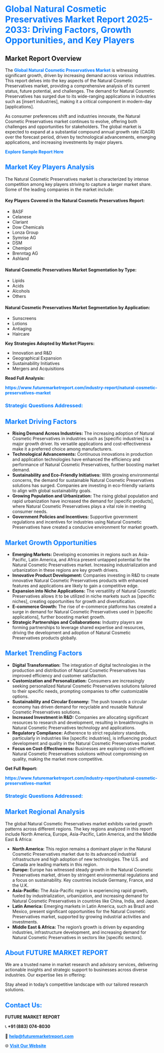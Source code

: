 <h1 style="color: #007BFF;">Global Natural Cosmetic Preservatives Market Report 2025-2033: Driving Factors, Growth Opportunities, and Key Players</h1>

<section id="overview">
<h2>Market Report Overview</h2>
<p>The <a href="https://www.futuremarketreport.com/industry-report/natural-cosmetic-preservatives-market" style="color: #007BFF; text-decoration: none;"><strong>Global Natural Cosmetic Preservatives Market</strong></a> is witnessing significant growth, driven by increasing demand across various industries. This report delves into the key aspects of the Natural Cosmetic Preservatives market, providing a comprehensive analysis of its current status, future potential, and challenges. The demand for Natural Cosmetic Preservatives has surged due to its wide-ranging applications in industries such as [insert industries], making it a critical component in modern-day [applications].</p>
<p>As consumer preferences shift and industries innovate, the Natural Cosmetic Preservatives market continues to evolve, offering both challenges and opportunities for stakeholders. The global market is expected to expand at a substantial compound annual growth rate (CAGR) over the forecast period, driven by technological advancements, emerging applications, and increasing investments by major players.</p>
</section>

<section id="overview">
<p><a href="https://www.futuremarketreport.com/request-sample/reportId=26166" style="color: #007BFF; text-decoration: none;"><strong>Explore Sample Report Here</strong></a></p>
</section>

<section id="key-players">
<h2 style="color: #007BFF;">Market Key Players Analysis</h2>
<p>The Natural Cosmetic Preservatives market is characterized by intense competition among key players striving to capture a larger market share. Some of the leading companies in the market include:</p>
<h4>Key Players Covered in the Natural Cosmetic Preservatives Report:</h4>
<ul><li>BASF</li><li>Celanese</li><li>Clariant</li><li>Dow Chemicals</li><li>Lonza Group</li><li>Symrise AG</li><li>DSM</li><li>Chemipol</li><li>Brenntag AG</li><li>Ashland</li></ul>
<h4>Natural Cosmetic Preservatives Market Segmentation by Type:</h4>
<ul><li>Lipids</li><li>Acids</li><li>Alcohols</li><li>Others</li></ul>

<h4>Natural Cosmetic Preservatives Market Segmentation by Application:</h4>
<ul><li>Sunscreens</li><li>Lotions</li><li>Antiaging</li><li>Haircare</li></ul>
<p><strong>Key Strategies Adopted by Market Players:</strong></p>
<ul>
<li>Innovation and R&D</li>
<li>Geographical Expansion</li>
<li>Sustainability Initiatives</li>
<li>Mergers and Acquisitions</li>
</ul>
</section>

<section>
<p><strong>Read Full Analysis: </strong></p><a href="https://www.futuremarketreport.com/industry-report/natural-cosmetic-preservatives-market" style="color: #007BFF; text-decoration: none;"><strong>https://www.futuremarketreport.com/industry-report/natural-cosmetic-preservatives-market</strong></a>
<h3 style="color: #007BFF;">Strategic Questions Addressed:</h3>
</section>

<section id="driving-factors">
<h2 style="color: #007BFF;">Market Driving Factors</h2>
<ul>
<li><strong>Rising Demand Across Industries:</strong> The increasing adoption of Natural Cosmetic Preservatives in industries such as [specific industries] is a major growth driver. Its versatile applications and cost-effectiveness make it a preferred choice among manufacturers.</li>
<li><strong>Technological Advancements:</strong> Continuous innovations in production and application technologies have enhanced the efficiency and performance of Natural Cosmetic Preservatives, further boosting market demand.</li>
<li><strong>Sustainability and Eco-Friendly Initiatives:</strong> With growing environmental concerns, the demand for sustainable Natural Cosmetic Preservatives solutions has surged. Companies are investing in eco-friendly variants to align with global sustainability goals.</li>
<li><strong>Growing Population and Urbanization:</strong> The rising global population and rapid urbanization have increased the demand for [specific products], where Natural Cosmetic Preservatives plays a vital role in meeting consumer needs.</li>
<li><strong>Government Policies and Incentives:</strong> Supportive government regulations and incentives for industries using Natural Cosmetic Preservatives have created a conducive environment for market growth.</li>
</ul>
</section>

<section id="growth-opportunities">
<h2 style="color: #007BFF;">Market Growth Opportunities</h2>
<ul>
<li><strong>Emerging Markets:</strong> Developing economies in regions such as Asia-Pacific, Latin America, and Africa present untapped potential for the Natural Cosmetic Preservatives market. Increasing industrialization and urbanization in these regions are key growth drivers.</li>
<li><strong>Innovative Product Development:</strong> Companies investing in R&D to create innovative Natural Cosmetic Preservatives products with enhanced features and applications are likely to gain a competitive edge.</li>
<li><strong>Expansion into Niche Applications:</strong> The versatility of Natural Cosmetic Preservatives allows it to be utilized in niche markets such as [specific niches], creating opportunities for growth and diversification.</li>
<li><strong>E-commerce Growth:</strong> The rise of e-commerce platforms has created a surge in demand for Natural Cosmetic Preservatives used in [specific applications], further boosting market growth.</li>
<li><strong>Strategic Partnerships and Collaborations:</strong> Industry players are forming partnerships to leverage shared expertise and resources, driving the development and adoption of Natural Cosmetic Preservatives products globally.</li>
</ul>
</section>

<section id="trending-factors">
<h2 style="color: #007BFF;">Market Trending Factors</h2>
<ul>
<li><strong>Digital Transformation:</strong> The integration of digital technologies in the production and distribution of Natural Cosmetic Preservatives has improved efficiency and customer satisfaction.</li>
<li><strong>Customization and Personalization:</strong> Consumers are increasingly seeking personalized Natural Cosmetic Preservatives solutions tailored to their specific needs, prompting companies to offer customizable options.</li>
<li><strong>Sustainability and Circular Economy:</strong> The push towards a circular economy has driven demand for recyclable and reusable Natural Cosmetic Preservatives solutions.</li>
<li><strong>Increased Investment in R&D:</strong> Companies are allocating significant resources to research and development, resulting in breakthroughs in Natural Cosmetic Preservatives technology and applications.</li>
<li><strong>Regulatory Compliance:</strong> Adherence to strict regulatory standards, particularly in industries like [specific industries], is influencing product development and quality in the Natural Cosmetic Preservatives market.</li>
<li><strong>Focus on Cost-Effectiveness:</strong> Businesses are exploring cost-efficient Natural Cosmetic Preservatives solutions without compromising on quality, making the market more competitive.</li>
</ul>
</section>

<section>
<p><strong>Get Full Report: </strong></p><a href="https://www.futuremarketreport.com/industry-report/natural-cosmetic-preservatives-market" style="color: #007BFF; text-decoration: none;"><strong>https://www.futuremarketreport.com/industry-report/natural-cosmetic-preservatives-market</strong></a>
<h3 style="color: #007BFF;">Strategic Questions Addressed:</h3>
</section>


<section id="regional-analysis">
<h2 style="color: #007BFF;">Market Regional Analysis</h2>
<p>The global Natural Cosmetic Preservatives market exhibits varied growth patterns across different regions. The key regions analyzed in this report include North America, Europe, Asia-Pacific, Latin America, and the Middle East & Africa:</p>
<ul>
<li><strong>North America:</strong> This region remains a dominant player in the Natural Cosmetic Preservatives market due to its advanced industrial infrastructure and high adoption of new technologies. The U.S. and Canada are leading markets in this region.</li>
<li><strong>Europe:</strong> Europe has witnessed steady growth in the Natural Cosmetic Preservatives market, driven by stringent environmental regulations and a focus on sustainability. Key countries include Germany, France, and the U.K.</li>
<li><strong>Asia-Pacific:</strong> The Asia-Pacific region is experiencing rapid growth, fueled by industrialization, urbanization, and increasing demand for Natural Cosmetic Preservatives in countries like China, India, and Japan.</li>
<li><strong>Latin America:</strong> Emerging markets in Latin America, such as Brazil and Mexico, present significant opportunities for the Natural Cosmetic Preservatives market, supported by growing industrial activities and investments.</li>
<li><strong>Middle East & Africa:</strong> The region’s growth is driven by expanding industries, infrastructure development, and increasing demand for Natural Cosmetic Preservatives in sectors like [specific sectors].</li>
</ul>
</section>

<footer>
<h2 style="color: #007BFF;">About FUTURE MARKET REPORT</h2>
<p>We are a trusted name in market research and advisory services, delivering actionable insights and strategic support to businesses across diverse industries. Our expertise lies in offering:</p>

<p>Stay ahead in today’s competitive landscape with our tailored research solutions.</p>

<h2 style="color: #007BFF;">Contact Us:</h2>
<p><strong>FUTURE MARKET REPORT</strong></p>
<p>📞 <strong>+91 (883) 074-8030</strong></p>
<p>📧 <strong><a href="mailto:help@futuremarketreport.com" style="color: #007BFF;">help@futuremarketreport.com</a></strong></p>
<p>🌐 <strong><a href="https://www.futuremarketreport.com/" style="color: #007BFF;">Visit Our Website</a></strong></p>
</footer>
